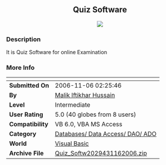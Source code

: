 ﻿<div align="center">

## Quiz Software

<img src="PIC20061130158272696.GIF">
</div>

### Description

It is Quiz Software for online Examination
 
### More Info
 


<span>             |<span>
---                |---
**Submitted On**   |2006-11-06 02:25:46
**By**             |[Malik Iftikhar Hussain](https://github.com/Planet-Source-Code/PSCIndex/blob/master/ByAuthor/malik-iftikhar-hussain.md)
**Level**          |Intermediate
**User Rating**    |5.0 (40 globes from 8 users)
**Compatibility**  |VB 6\.0, VBA MS Access
**Category**       |[Databases/ Data Access/ DAO/ ADO](https://github.com/Planet-Source-Code/PSCIndex/blob/master/ByCategory/databases-data-access-dao-ado__1-6.md)
**World**          |[Visual Basic](https://github.com/Planet-Source-Code/PSCIndex/blob/master/ByWorld/visual-basic.md)
**Archive File**   |[Quiz\_Softw2029431162006\.zip](https://github.com/Planet-Source-Code/malik-iftikhar-hussain-quiz-software__1-67021/archive/master.zip)








